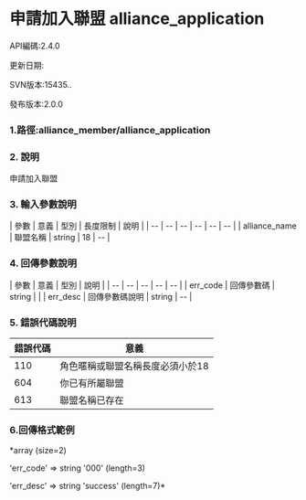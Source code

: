 # 申請加入聯盟 alliance_application
API編碼:2.4.0

> 



更新日期:

> 

SVN版本:15435..

> 

發布版本:2.0.0
### 1.路徑:alliance_member/alliance_application

### 2. 說明

申請加入聯盟

### 3. 輸入參數說明


| 參數 | 意義 | 型別 | 長度限制 | 說明 |
| -- | -- | -- | -- | -- | -- |
| alliance_name | 聯盟名稱 | string | 18 | -- |


### 4. 回傳參數說明
| 參數 | 意義 | 型別 | 說明 |
| -- | -- | -- | -- | -- |
| err_code | 回傳參數碼 | string |  |
| err_desc | 回傳參數碼說明 | string | -- |


### 5. 錯誤代碼說明
|錯誤代碼|意義|
|--|--|
|110|角色暱稱或聯盟名稱長度必須小於18|
|604|你已有所屬聯盟|
|613|聯盟名稱已存在|

### 6.回傳格式範例

*array (size=2)
> 


  'err_code' => string '000' (length=3)
> 


  'err_desc' => string 'success' (length=7)*

